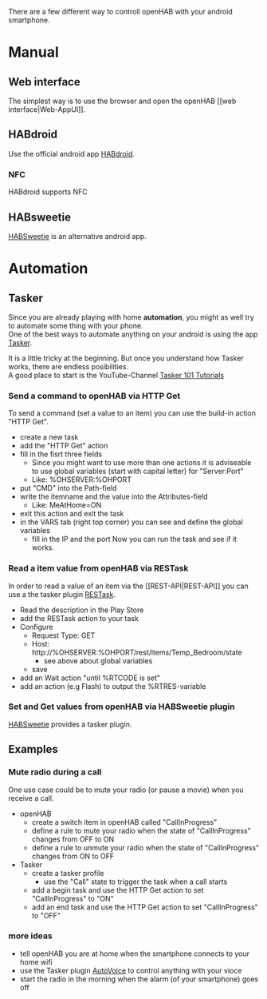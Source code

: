 There are a few different way to controll openHAB with your android smartphone.
# Manual
## Web interface
The simplest way is to use the browser and open the openHAB [[web interface|Web-AppUI]].

## HABdroid
Use the official android app [HABdroid](https://github.com/openhab/openhab/wiki/HABDroid).

### NFC
HABdroid supports NFC

## HABsweetie
[HABSweetie](https://github.com/dereulenspiegel/HABSweetie) is an alternative android app.  

# Automation
## Tasker
Since you are already playing with home **automation**, you might as well try to automate some thing with your phone.  
One of the best ways to automate anything on your android is using the app [Tasker](https://play.google.com/store/apps/details?id=net.dinglisch.android.taskerm).

It is a little tricky at the beginning.
But once you understand how Tasker works, there are endless posibilities.  
A good place to start is the YouTube-Channel [Tasker 101 Tutorials](https://www.youtube.com/playlist?list=PLjV3HijScGMynGvjJrvNNd5Q9pPy255dL)

### Send a command to openHAB via HTTP Get
To send a command (set a value to an item) you can use the build-in action "HTTP Get".

* create a new task
* add the "HTTP Get" action
* fill in the fisrt three fields
    * Since you might want to use more than one actions it is adviseable to use global variables (start with capital letter) for "Server:Port"
    * Like: %OHSERVER:%OHPORT
* put "CMD" into the Path-field
* write the itemname and the value into the Attributes-field
    * Like: MeAtHome=ON
* exit this action and exit the task
* in the VARS tab (right top corner) you can see and define the global variables
    * fill in the IP and the port
Now you can run the task and see if it works.

### Read a item value from openHAB via RESTask
In order to read a value of an item via the [[REST-API|REST-API]] you can use a the tasker plugin [RESTask](https://play.google.com/store/apps/details?id=com.freehaha.restask).
* Read the description in the Play Store
* add the RESTask action to your task
* Configure
    * Request Type: GET
    * Host: http://%OHSERVER:%OHPORT/rest/items/Temp_Bedroom/state
        * see above about global variables
    * save
* add an Wait action "until %RTCODE is set"
* add an action (e.g Flash) to output the %RTRES-variable

### Set and Get values from openHAB via HABSweetie plugin
[HABSweetie](https://github.com/dereulenspiegel/HABSweetie) provides a tasker plugin.

## Examples

### Mute radio during a call
One use case could be to mute your radio (or pause a movie) when you receive a call.
* openHAB
    * create a switch item in openHAB called "CallInProgress"
    * define a rule to mute your radio when the state of "CallInProgress" changes from OFF to ON
    * define a rule to unmute your radio when the state of "CallInProgress" changes from ON to OFF
* Tasker
    * create a tasker profile
        * use the "Call" state to trigger the task when a call starts
    * add a begin task and use the HTTP Get action to set "CallInProgress" to "ON"
    * add an end task and use the HTTP Get action to set "CallInProgress" to "OFF"

### more ideas
* tell openHAB you are at home when the smartphone connects to your home wifi
* use the Tasker plugin [AutoVoice](https://play.google.com/store/apps/details?id=com.joaomgcd.autovoice) to control anything with your vioce
* start the radio in the morning when the alarm (of your smartphone) goes off
